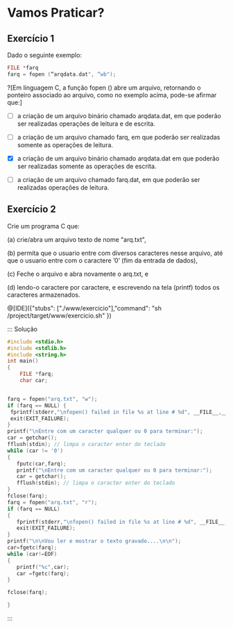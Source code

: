 # Vamos Praticar?

Exercício 1
---
Dado o seguinte exemplo:

``` C
FILE *farq 
farq = fopen (“arqdata.dat", “wb");
```

?[Em linguagem C, a função fopen () abre um arquivo, retornando o ponteiro associado ao arquivo, como no exemplo acima, pode-se afirmar que:]
-[ ] a criação de um arquivo binário chamado arqdata.dat, em que poderão ser realizadas operações de leitura e de escrita. 
-[ ] a criação de um arquivo chamado farq, em que poderão ser realizadas somente as operações de leitura.
-[x] a criação de um arquivo binário chamado arqdata.dat em que poderão ser realizadas somente as operações de escrita.
-[ ] a criação de um arquivo chamado farq.dat, em que poderão ser realizadas operações de leitura. 


Exercício 2
---

<p>Crie um programa C que:</p>
<p>(a) crie/abra um arquivo texto de nome "arq.txt",</p>
<p>(b) permita que o usuario entre com diversos caracteres nesse arquivo, até que o usuario entre com o caractere ’0’ (fim da entrada de dados),</p>
<p>(c) Feche o arquivo e abra novamente o arq.txt, e</p>
<p>(d) lendo-o caractere por caractere, e escrevendo na tela (printf) todos os caracteres armazenados.</p>


@[IDE]({"stubs": ["./www/exercicio"],"command": "sh /project/target/www/exercicio.sh"
})

::: Solução

``` C
#include <stdio.h>
#include <stdlib.h>
#include <string.h>
int main()
{
    FILE *farq;
    char car;


farq = fopen("arq.txt", "w");
if (farq == NULL) {
 fprintf(stderr,"\nfopen() failed in file %s at line # %d", __FILE__,__LINE__);
 exit(EXIT_FAILURE);
}
printf("\nEntre com um caracter qualquer ou 0 para terminar:");
car = getchar();
fflush(stdin); // limpa o caracter enter do teclado
while (car != '0')
{
   fputc(car,farq);
   printf("\nEntre com um caracter qualquer ou 0 para terminar:");
   car = getchar();
   fflush(stdin); // limpa o caracter enter do teclado
}
fclose(farq);
farq = fopen("arq.txt", "r");
if (farq == NULL)
{
   fprintf(stderr,"\nfopen() failed in file %s at line # %d", __FILE__,__LINE__);
   exit(EXIT_FAILURE);
}
printf("\n\nVou ler e mostrar o texto gravado....\n\n");
car=fgetc(farq);
while (car!=EOF)
{
   printf("%c",car);
   car =fgetc(farq);
}

fclose(farq);

}
```
:::
